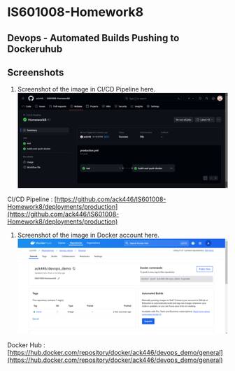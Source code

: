 # IS601008-Homework8

## Devops - Automated Builds Pushing to Dockeruhub

## Screenshots

1.  Screenshot of the image in CI/CD Pipeline here.
![alt text](screenshot/01.png)

CI/CD Pipeline : [https://github.com/ack446/IS601008-Homework8/deployments/production](https://github.com/ack446/IS601008-Homework8/deployments/production)


1.  Screenshot of the image in Docker account here.
![alt text](screenshot/02.png)

Docker Hub : [https://hub.docker.com/repository/docker/ack446/devops_demo/general](https://hub.docker.com/repository/docker/ack446/devops_demo/general)

